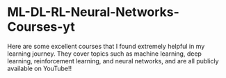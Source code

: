 # ML-DL-RL-Neural-Networks-Courses-yt
Here are some excellent courses that I found extremely helpful in my learning journey. They cover topics such as machine learning, deep learning, reinforcement learning, and neural networks, and are all publicly available on YouTube!!

